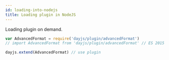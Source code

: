 ```yaml
---
id: loading-into-nodejs
title: Loading plugin in NodeJS
---
```

Loading plugin on demand.

```javascript
var AdvancedFormat = require('dayjs/plugin/advancedFormat')
// import AdvancedFormat from 'dayjs/plugin/advancedFormat' // ES 2015

dayjs.extend(AdvancedFormat) // use plugin
```
